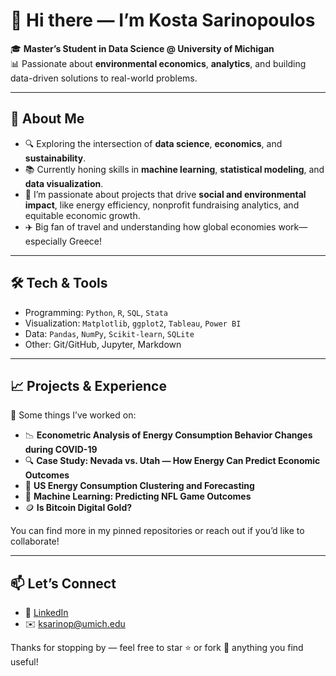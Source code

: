 # 👋 Hi there — I’m Kosta Sarinopoulos

🎓 **Master’s Student in Data Science @ University of Michigan**  
📊 Passionate about **environmental economics**, **analytics**, and building data-driven solutions to real-world problems.

---

## 🚀 About Me
- 🔍 Exploring the intersection of **data science**, **economics**, and **sustainability**.
- 📚 Currently honing skills in **machine learning**, **statistical modeling**, and **data visualization**.
- 🌱 I’m passionate about projects that drive **social and environmental impact**, like energy efficiency, nonprofit fundraising analytics, and equitable economic growth.
- ✈️ Big fan of travel and understanding how global economies work—especially Greece!

---

## 🛠️ Tech & Tools
- Programming: `Python`, `R`, `SQL`, `Stata`
- Visualization: `Matplotlib`, `ggplot2`, `Tableau`, `Power BI`
- Data: `Pandas`, `NumPy`, `Scikit-learn`, `SQLite`
- Other: Git/GitHub, Jupyter, Markdown

---

## 📈 Projects & Experience
🌟 Some things I’ve worked on:
- 📉 **Econometric Analysis of Energy Consumption Behavior Changes during COVID-19**
- 🔍 **Case Study: Nevada vs. Utah — How Energy Can Predict Economic Outcomes**
- 🔗 **US Energy Consumption Clustering and Forecasting**
- 🏈 **Machine Learning: Predicting NFL Game Outcomes**
- 🪙 **Is Bitcoin Digital Gold?**

You can find more in my pinned repositories or reach out if you’d like to collaborate!

---

## 📫 Let’s Connect
- 💼 [LinkedIn](https://www.linkedin.com/in/kosta-sarinopoulos)
- ✉️ ksarinop@umich.edu

Thanks for stopping by — feel free to star ⭐ or fork 🍴 anything you find useful!


<!--
**Kosta-Sarinopoulos/Kosta-Sarinopoulos** is a ✨ _special_ ✨ repository because its `README.md` (this file) appears on your GitHub profile.

Here are some ideas to get you started:

- 🔭 I’m currently working on ...
- 🌱 I’m currently learning ...
- 👯 I’m looking to collaborate on ...
- 🤔 I’m looking for help with ...
- 💬 Ask me about ...
- 📫 How to reach me: ...
- 😄 Pronouns: ...
- ⚡ Fun fact: ...
-->
